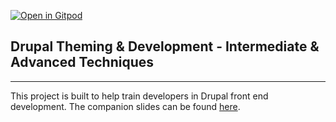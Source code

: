 [![Open in Gitpod](https://gitpod.io/button/open-in-gitpod.svg)](https://gitpod.io/#DDEV_REPO=https%3A%2F%2Fgithub.com%2Fandy-blum%2Fdrupal-FE-training,DDEV_ARTIFACTS=/https://github.com/drud/ddev-gitpod-launcher/)

## Drupal Theming & Development - Intermediate & Advanced Techniques

---

This project is built to help train developers in Drupal front end development. The companion slides can be found [here](https://docs.google.com/presentation/d/120MzHsIiW2tAqStKeyFco7PQvVEjDvjsR8AZFbxQIgs/edit?usp=sharing).

